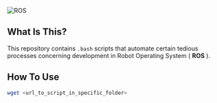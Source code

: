 ![ROS](https://img.shields.io/badge/ros-%230A0FF9.svg?style=for-the-badge&logo=ros&logoColor=white)

## **What Is This?**

This repository contains `.bash` scripts that automate certain tedious processes concerning development in Robot Operating System ( **ROS** ).

## **How To Use**

```bash
wget <url_to_script_in_specific_folder> 
```
